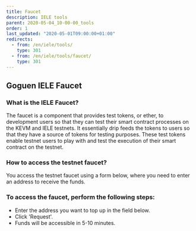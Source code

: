 ```yaml
---
title: Faucet
description: IELE tools
parent: 2020-05-04_10-00-00_tools
order: 1
last_updated: "2020-05-01T09:00:00+01:00"
redirects:
  - from: /en/iele/tools/
    type: 301
  - from: /en/iele/tools/faucet/
    type: 301
---
```

## Goguen IELE Faucet

### What is the IELE Faucet?

The faucet is a component that provides test tokens, or ether, to development users so that they can test their smart contract processes on the KEVM and IELE testnets. It essentially drip feeds the tokens to users so that they have a source of tokens for testing purposes. These test tokens enable testnet users to play with and test the execution of their smart contract on the testnet.

### How to access the testnet faucet?

You access the testnet faucet using a form below, where you need to enter an address to receive the funds.

### To access the faucet, perform the following steps:

* Enter the address you want to top up in the field below.
* Click 'Request'.
* Funds will be accessible in 5-10 minutes.

<!-- include components/IELEFaucet -->
